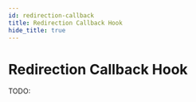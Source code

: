 ```yaml
---
id: redirection-callback
title: Redirection Callback Hook
hide_title: true
---
```


# Redirection Callback Hook

TODO:

